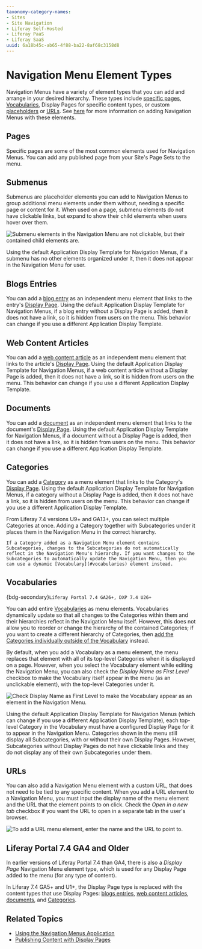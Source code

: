 ```yaml
---
taxonomy-category-names:
- Sites
- Site Navigation
- Liferay Self-Hosted
- Liferay PaaS
- Liferay SaaS
uuid: 6a18b45c-ab65-4f88-ba22-8af68c3158d8
---
```

# Navigation Menu Element Types

Navigation Menus have a variety of element types that you can add and arrange in your desired hierarchy. These types include [specific pages](#pages), [Vocabularies](#vocabularies), Display Pages for specific content types, or custom [placeholders](#submenus) or [URLs](#urls). See [here](./using-the-navigation-menus-application.md) for more information on adding Navigation Menus with these elements.

## Pages

Specific pages are some of the most common elements used for Navigation Menus. You can add any published page from your Site's Page Sets to the menu.

## Submenus

Submenus are placeholder elements you can add to Navigation Menus to group additional menu elements under them without, needing a specific page or content for it. When used on a page, submenu elements do not have clickable links, but expand to show their child elements when users hover over them.

![Submenu elements in the Navigation Menu are not clickable, but their contained child elements are.](./navigation-menu-element-types/images/01.png)

Using the default Application Display Template for Navigation Menus, if a submenu has no other elements organized under it, then it does not appear in the Navigation Menu for user.

## Blogs Entries

You can add a [blog entry](../../content-authoring-and-management/blogs/adding-blog-entries.md) as an independent menu element that links to the entry's [Display Page](../displaying-content/using-display-page-templates/publishing-content-with-display-pages.md). Using the default Application Display Template for Navigation Menus, if a blog entry without a Display Page is added, then it does not have a link, so it is hidden from users on the menu. This behavior can change if you use a different Application Display Template.

## Web Content Articles

You can add a [web content article](../../content-authoring-and-management/web-content/web-content-articles/adding-a-basic-web-content-article.md) as an independent menu element that links to the article's [Display Page](../displaying-content/using-display-page-templates/publishing-content-with-display-pages.md). Using the default Application Display Template for Navigation Menus, if a web content article without a Display Page is added, then it does not have a link, so it is hidden from users on the menu. This behavior can change if you use a different Application Display Template.

## Documents

You can add a [document](../../content-authoring-and-management/documents-and-media.md) as an independent menu element that links to the document's [Display Page](../displaying-content/using-display-page-templates/publishing-content-with-display-pages.md). Using the default Application Display Template for Navigation Menus, if a document without a Display Page is added, then it does not have a link, so it is hidden from users on the menu. This behavior can change if you use a different Application Display Template.

## Categories

You can add a [Category](../../content-authoring-and-management/tags-and-categories/defining-categories-and-vocabularies-for-content.md#defining-categories) as a menu element that links to the Category's [Display Page](../displaying-content/using-display-page-templates/publishing-content-with-display-pages.md). Using the default Application Display Template for Navigation Menus, if a category without a Display Page is added, then it does not have a link, so it is hidden from users on the menu. This behavior can change if you use a different Application Display Template.

From Liferay 7.4 versions U9+ and GA13+, you can select multiple Categories at once. Adding a Category together with Subcategories under it places them in the Navigation Menu in the correct hierarchy.

```{note}
If a Category added as a Navigation Menu element contains Subcategories, changes to the Subcategories do not automatically reflect in the Navigation Menu's hierarchy. If you want changes to the Subcategories to automatically update the Navigation Menu, then you can use a dynamic [Vocabulary](#vocabularies) element instead.
```

## Vocabularies

{bdg-secondary}`Liferay Portal 7.4 GA26+, DXP 7.4 U26+`

You can add entire [Vocabularies](../../content-authoring-and-management/tags-and-categories/defining-categories-and-vocabularies-for-content.md#defining-vocabularies) as menu elements. Vocabularies dynamically update so that all changes to the Categories within them and their hierarchies reflect in the Navigation Menu itself. However, this does not allow you to reorder or change the hierarchy of the contained Categories; if you want to create a different hierarchy of Categories, then [add the Categories individually outside of the Vocabulary](#categories) instead.

By default, when you add a Vocabulary as a menu element, the menu replaces that element with all of its top-level Categories when it is displayed on a page. However, when you select the Vocabulary element while editing the Navigation Menu, you can also check the *Display Name as First Level* checkbox to make the Vocabulary itself appear in the menu (as an unclickable element), with the top-level Categories under it.

![Check Display Name as First Level to make the Vocabulary appear as an element in the Navigation Menu.](./navigation-menu-element-types/images/02.png)

Using the default Application Display Template for Navigation Menus (which can change if you use a different Application Display Template), each top-level Category in the Vocabulary must have a configured Display Page for it to appear in the Navigation Menu. Categories shown in the menu still display all Subcategories, with or without their own Display Pages. However, Subcategories without Display Pages do not have clickable links and they do not display any of their own Subcategories under them.

## URLs

You can also add a Navigation Menu element with a custom URL, that does not need to be tied to any specific content. When you add a URL element to a Navigation Menu, you must input the display name of the menu element and the URL that the element points to on click. Check the *Open in a new tab* checkbox if you want the URL to open in a separate tab in the user's browser.

![To add a URL menu element, enter the name and the URL to point to.](./navigation-menu-element-types/images/03.png)

## Liferay Portal 7.4 GA4 and Older

In earlier versions of Liferay Portal 7.4 than GA4, there is also a *Display Page* Navigation Menu element type, which is used for any Display Page added to the menu (for any type of content).

In Liferay 7.4 GA5+ and U1+, the Display Page type is replaced with the content types that use Display Pages: [blogs entries](#blogs-entries), [web content articles](#web-content-articles), [documents](#documents), and [Categories](#categories).

## Related Topics

* [Using the Navigation Menus Application](./using-the-navigation-menus-application.md)
* [Publishing Content with Display Pages](../displaying-content/using-display-page-templates/publishing-content-with-display-pages.md)
